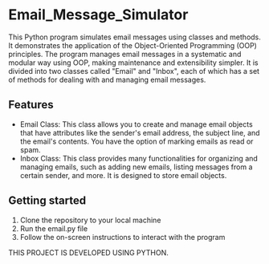 # Email_Message_Simulator
This Python program simulates email messages using classes and methods. It demonstrates the application of the Object-Oriented Programming (OOP) principles. The program manages email messages in a systematic and modular way using OOP, making maintenance and extensibility simpler.
It is divided into two classes called "Email" and "Inbox", each of which has a set of methods for dealing with and managing email messages.

## Features
* Email Class: This class allows you to create and manage email objects that have attributes like the sender's email address, the subject line, and the email's contents. You have the option of marking emails as read or spam.
* Inbox Class: This class provides many functionalities for organizing and managing emails, such as adding new emails, listing messages from a certain sender, and more. It is designed to store email objects.

## Getting started
1. Clone the repository to your local machine
2. Run the email.py file
3. Follow the on-screen instructions to interact with the program


THIS PROJECT IS DEVELOPED USING PYTHON.
